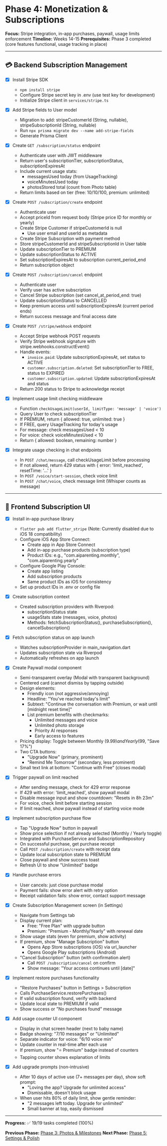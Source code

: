 # Phase 4: Monetization & Subscriptions

**Focus:** Stripe integration, in-app purchases, paywall, usage limits enforcement
**Timeline:** Weeks 14-15
**Prerequisites:** Phase 3 completed (core features functional, usage tracking in place)

---

## 💳 Backend Subscription Management

- [x] Install Stripe SDK
  - `npm install stripe`
  - Configure Stripe secret key in .env (use test key for development)
  - Initialize Stripe client in `services/stripe.ts`

- [x] Add Stripe fields to User model
  - Migration to add: stripeCustomerId (String, nullable), stripeSubscriptionId (String, nullable)
  - Run `npx prisma migrate dev --name add-stripe-fields`
  - Generate Prisma Client

- [x] Create `GET /subscription/status` endpoint
  - Authenticate user with JWT middleware
  - Return user's subscriptionTier, subscriptionStatus, subscriptionExpiresAt
  - Include current usage stats:
    - messagesUsed today (from UsageTracking)
    - voiceMinutesUsed today
    - photosStored total (count from Photo table)
  - Return limits based on tier (free: 10/10/100, premium: unlimited)

- [x] Create `POST /subscription/create` endpoint
  - Authenticate user
  - Accept priceId from request body (Stripe price ID for monthly or yearly)
  - Create Stripe Customer if stripeCustomerId is null
    - Use user email and userId as metadata
  - Create Stripe Subscription with payment method
  - Store stripeCustomerId and stripeSubscriptionId in User table
  - Update subscriptionTier to PREMIUM
  - Update subscriptionStatus to ACTIVE
  - Set subscriptionExpiresAt to subscription current_period_end
  - Return subscription object

- [x] Create `POST /subscription/cancel` endpoint
  - Authenticate user
  - Verify user has active subscription
  - Cancel Stripe subscription (set cancel_at_period_end: true)
  - Update subscriptionStatus to CANCELLED
  - Keep premium access until subscriptionExpiresAt (current period ends)
  - Return success message and final access date

- [x] Create `POST /stripe/webhook` endpoint
  - Accept Stripe webhook POST requests
  - Verify Stripe webhook signature with stripe.webhooks.constructEvent()
  - Handle events:
    - `invoice.paid`: Update subscriptionExpiresAt, set status to ACTIVE
    - `customer.subscription.deleted`: Set subscriptionTier to FREE, status to EXPIRED
    - `customer.subscription.updated`: Update subscriptionExpiresAt and status
  - Return 200 status to Stripe to acknowledge receipt

- [x] Implement usage limit checking middleware
  - Function `checkUsageLimit(userId, limitType: 'message' | 'voice')`
  - Query User to check subscriptionTier
  - If PREMIUM, return { allowed: true, unlimited: true }
  - If FREE, query UsageTracking for today's usage
  - For message: check messagesUsed < 10
  - For voice: check voiceMinutesUsed < 10
  - Return { allowed: boolean, remaining: number }

- [x] Integrate usage checking in chat endpoints
  - In `POST /chat/message`, call checkUsageLimit before processing
  - If not allowed, return 429 status with { error: 'limit_reached', resetTime: '...' }
  - In `POST /voice/start-session`, check voice limit
  - In `POST /chat/voice`, check message limit (Whisper counts as message)

---

## 📱 Frontend Subscription UI

- [x] Install in-app purchase library
  - `flutter pub add flutter_stripe` (Note: Currently disabled due to iOS 18 compatibility)
  - Configure iOS App Store Connect:
    - Create app in App Store Connect
    - Add in-app purchase products (subscription type)
    - Product IDs: e.g., "com.aiparenting.monthly", "com.aiparenting.yearly"
  - Configure Google Play Console:
    - Create app listing
    - Add subscription products
    - Same product IDs as iOS for consistency
  - Set up product IDs in .env or config file

- [x] Create subscription context
  - Created subscription providers with Riverpod:
    - subscriptionStatus state
    - usageStats state (messages, voice, photos)
    - Methods: fetchSubscriptionStatus(), purchaseSubscription(), cancelSubscription()

- [x] Fetch subscription status on app launch
  - Watches subscriptionProvider in main_navigation.dart
  - Updates subscription state via Riverpod
  - Automatically refreshes on app launch

- [x] Create Paywall modal component
  - Semi-transparent overlay (Modal with transparent background)
  - Centered card (cannot dismiss by tapping outside)
  - Design elements:
    - Friendly icon (not aggressive/annoying)
    - Headline: "You've reached today's limit"
    - Subtext: "Continue the conversation with Premium, or wait until [midnight reset time]"
    - List premium benefits with checkmarks:
      - Unlimited messages and voice
      - Unlimited photo storage
      - Priority AI responses
      - Early access to features
  - Pricing display: Toggle between Monthly ($9.99) and Yearly ($99, "Save 17%")
  - Two CTA buttons:
    - "Upgrade Now" (primary, prominent)
    - "Remind Me Tomorrow" (secondary, less prominent)
  - Small text link at bottom: "Continue with Free" (closes modal)

- [x] Trigger paywall on limit reached
  - After sending message, check for 429 error response
  - If 429 with error: 'limit_reached', show paywall modal
  - Disable message input and show countdown: "Resets in 8h 23m"
  - For voice, check limit before starting session
  - If limit reached, show paywall instead of starting voice mode

- [x] Implement subscription purchase flow
  - Tap "Upgrade Now" button in paywall
  - Show price selection if not already selected (Monthly / Yearly toggle)
  - Integrated with PurchaseService and SubscriptionRepository
  - On successful purchase, get purchase receipt
  - Call `POST /subscription/create` with receipt data
  - Update local subscription state to PREMIUM
  - Close paywall and show success toast
  - Refresh UI to show "Unlimited" badge

- [x] Handle purchase errors
  - User cancels: just close purchase modal
  - Payment fails: show error alert with retry option
  - Receipt validation fails: show error, contact support message

- [x] Create Subscription Management screen (in Settings)
  - Navigate from Settings tab
  - Display current plan:
    - Free: "Free Plan" with upgrade button
    - Premium: "Premium - Monthly/Yearly" with renewal date
  - Show usage stats (even for premium, show activity)
  - If premium, show "Manage Subscription" button
    - Opens App Store subscriptions (iOS) via url_launcher
    - Opens Google Play subscriptions (Android)
  - "Cancel Subscription" button (with confirmation alert)
    - Call `POST /subscription/cancel` on confirm
    - Show message: "Your access continues until [date]"

- [x] Implement restore purchases functionality
  - "Restore Purchases" button in Settings > Subscription
  - Calls PurchaseService.restorePurchases()
  - If valid subscription found, verify with backend
  - Update local state to PREMIUM if valid
  - Show success or "No purchases found" message

- [x] Add usage counter UI component
  - Display in chat screen header (next to baby name)
  - Badge showing: "7/10 messages" or "Unlimited"
  - Separate indicator for voice: "6/10 voice min"
  - Update counter in real-time after each use
  - If premium, show "⭐ Premium" badge instead of counters
  - Tapping counter shows explanation of limits

- [x] Add upgrade prompts (non-intrusive)
  - After 10 days of active use (7+ messages per day), show soft prompt:
    - "Loving the app? Upgrade for unlimited access"
    - Dismissable, doesn't block usage
  - When user hits 80% of daily limit, show gentle reminder:
    - "2 messages left today. Upgrade for unlimited"
    - Small banner at top, easily dismissed

---

**Progress:** ✅ 19/19 tasks completed (100%)

**Previous Phase:** [Phase 3: Photos & Milestones](todo-phase-3-photos-milestones.md)
**Next Phase:** [Phase 5: Settings & Polish](todo-phase-5-settings-polish.md)
